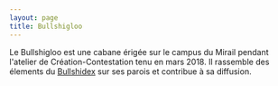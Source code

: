 ```yaml
---
layout: page
title: Bullshigloo
---
```


Le Bullshigloo est une cabane érigée sur le campus du Mirail pendant l'atelier de Création-Contestation tenu en mars 2018. Il rassemble des élements du <a href="/bullshidex">Bullshidex</a> sur ses parois et contribue à sa diffusion.

